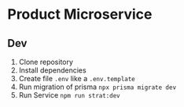 # Product Microservice


## Dev

1. Clone repository
2. Install dependencies
3. Create file `.env` like a `.env.template`
4. Run migration of prisma `npx prisma migrate dev`
5. Run Service `npm run strat:dev`